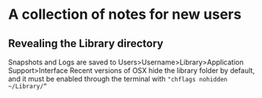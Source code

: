 # A collection of notes for new users

## Revealing the Library directory
Snapshots and Logs are saved to Users>Username>Library>Application Support>Interface
Recent versions of OSX hide the library folder by default, and it must be enabled through the terminal with `"chflags nohidden ~/Library/“`